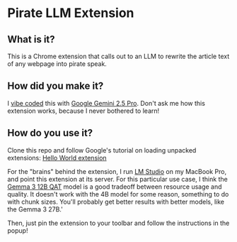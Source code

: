 # Pirate LLM Extension

## What is it?

This is a Chrome extension that calls out to an LLM to rewrite the article text of any webpage into pirate speak.

## How did you make it?

I [vibe coded](https://en.wikipedia.org/wiki/Vibe_coding) this with [Google Gemini 2.5 Pro](https://gemini.google.com/app). Don't ask me how this extension works, because I never bothered to learn!

## How do you use it?

Clone this repo and follow Google's tutorial on loading unpacked extensions: [Hello World extension](https://developer.chrome.com/docs/extensions/get-started/tutorial/hello-world#load-unpacked)

For the "brains" behind the extension, I run [LM Studio](https://lmstudio.ai) on my MacBook Pro, and point this extension at its server.
For this particular use case, I think the [Gemma 3 12B QAT](https://model.lmstudio.ai/download/lmstudio-community/gemma-3-12B-it-qat-GGUF) model is a good tradeoff between resource usage and quality. It doesn't work with the 4B model for some reason, something to do with chunk sizes. You'll probably get better results with better models, like the Gemma 3 27B.'

Then, just pin the extension to your toolbar and follow the instructions in the popup!